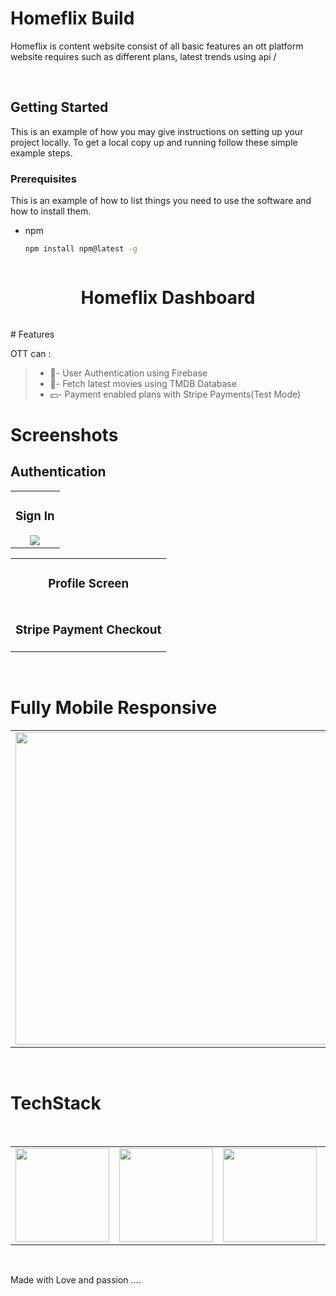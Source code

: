 # Homeflix Build
Homeflix is content website consist of all basic features an ott platform website requires such as different plans, latest trends using api /


<br />


<!-- GETTING STARTED -->
## Getting Started

This is an example of how you may give instructions on setting up your project locally.
To get a local copy up and running follow these simple example steps.

### Prerequisites

This is an example of how to list things you need to use the software and how to install them.
* npm
  ```sh
  npm install npm@latest -g
  ```
   ```

<p align="center">
<h1 align="center">Homeflix Dashboard</h1>
</p>

<p align="center">
 <img src="https://i.pinimg.com/originals/47/08/fb/4708fb4d2d945cc0bd6bec506d052160.jpg" alt=""/>
</p>
# Features

OTT can :
>
>* 🔐- User Authentication using Firebase
>* 🎥- Fetch latest movies using TMDB Database
>* 💵- Payment enabled plans with Stripe Payments(Test Mode)


# Screenshots
## Authentication
<table>
  <tr>
    <td align="center">
   <h3> Sign In </h3>
   <img src="https://i.pinimg.com/originals/46/98/6e/46986e7a03bd44aead773f56b62632ae.jpg" /></td>
  
  </tr
  </table>

<table>
  <tr>
    <td align="center">
        <h3> Profile Screen </h3>
        <img src="https://i.pinimg.com/originals/54/16/5c/54165cf9b250f97dc9ced09702a0977c.jpg" alt=""/></td>
        </tr>
  <tr>
    <td align="center">
        <h3> Stripe Payment Checkout </h3>
        <img src="https://i.pinimg.com/originals/ef/db/2d/efdb2d886d189b795acf6a22e1d26302.jpg" alt=""/></td>
        </tr>
  </table>

<br />

# Fully Mobile Responsive

<table>
  <tr>
    <td><img src="https://i.pinimg.com/originals/9c/ad/3f/9cad3fbed8d309b94d1734b4a257cf29.png" height="500px"  alt=""/></td>
    <td><img src="https://i.pinimg.com/originals/10/ae/b7/10aeb74d3d971a26b4bbc0b71e7a71bb.png" height="500px"  alt=""/></td>
    <td><img src="https://i.pinimg.com/originals/7b/73/be/7b73be609ac58dfe72f93f08559b114d.png" height="500px" alt=""/></td>
  </tr>
</table>

<br />


# TechStack
<table>
  <tr>
    <td><img src="https://upload.wikimedia.org/wikipedia/commons/a/a7/React-icon.svg" width="150px" height="150px" /></td>
    <td><img src="https://cdn.worldvectorlogo.com/logos/redux.svg" width="150px" height="150px" /></td>
    <td><img src="https://upload.wikimedia.org/wikipedia/commons/b/ba/Stripe_Logo%2C_revised_2016.svg"  width="150px" height="150px"></td>
   <td><img src="https://www.vectorlogo.zone/logos/firebase/firebase-ar21.svg"  width="150px" height="150px"></td>
   <td><img src="https://pbs.twimg.com/profile_images/1243623122089041920/gVZIvphd_400x400.jpg"  width="150px" height="150px"></td>
    <br />  </td>
  </tr>
  </table>

<br />

Made with Love and passion ....


